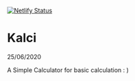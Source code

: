 [![Netlify Status](https://api.netlify.com/api/v1/badges/e6b2b430-cd2c-4fe0-b6c7-75c35b851fca/deploy-status)](https://app.netlify.com/sites/kalci/deploys)

# Kalci
25/06/2020

A Simple Calculator for basic calculation : )
